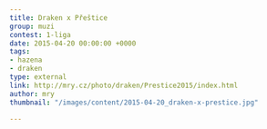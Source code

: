 ```yaml
---
title: Draken x Přeštice
group: muzi
contest: 1-liga
date: 2015-04-20 00:00:00 +0000
tags:
- hazena
- draken
type: external
link: http://mry.cz/photo/draken/Prestice2015/index.html
author: mry
thumbnail: "/images/content/2015-04-20_draken-x-prestice.jpg"

---
```

